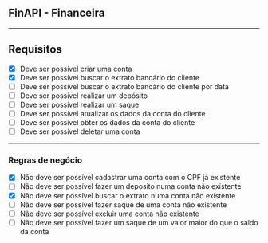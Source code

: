 ## FinAPI - Financeira

---

## Requisitos

- [x] Deve ser possível criar uma conta
- [x] Deve ser possível buscar o extrato bancário do cliente
- [ ] Deve ser possível buscar o extrato bancário do cliente por data
- [ ] Deve ser possível realizar um depósito
- [ ] Deve ser possível realizar um saque
- [ ] Deve ser possível atualizar os dados da conta do cliente
- [ ] Deve ser possível obter os dados da conta do cliente
- [ ] Deve ser possível deletar uma conta

---

### Regras de negócio

- [x] Não deve ser possível cadastrar uma conta com o CPF já existente
- [ ] Não deve ser possível fazer um deposito numa conta não existente
- [x] Não deve ser possível buscar o extrato numa conta não existente
- [ ] Não deve ser possível fazer saque de uma conta não existente
- [ ] Não deve ser possível excluir uma conta não existente
- [ ] Não deve ser possível fazer um saque de um valor maior do que o saldo da conta
